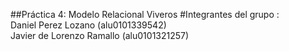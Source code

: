 ##Práctica 4: Modelo Relacional Viveros
#Integrantes del grupo : <br>
	Daniel Perez Lozano (alu0101339542) <br>
	Javier de Lorenzo Ramallo (alu0101321257)
